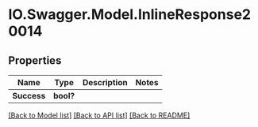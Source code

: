 # IO.Swagger.Model.InlineResponse20014
## Properties

Name | Type | Description | Notes
------------ | ------------- | ------------- | -------------
**Success** | **bool?** |  | 

[[Back to Model list]](../README.md#documentation-for-models) [[Back to API list]](../README.md#documentation-for-api-endpoints) [[Back to README]](../README.md)

